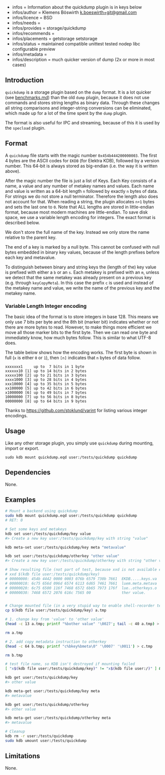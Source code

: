 - infos = Information about the quickdump plugin is in keys below
- infos/author = Klemens Böswirth <k.boeswirth+git@gmail.com>
- infos/licence = BSD
- infos/needs =
- infos/provides = storage/quickdump
- infos/recommends =
- infos/placements = getstorage setstorage
- infos/status = maintained compatible unittest tested nodep libc configurable preview
- infos/metadata =
- infos/description = much quicker version of dump (2x or more in most cases)

## Introduction

`quickdump` is a storage plugin based on the `dump` format. It is a lot quicker (see [benchmarks.md](benchmarks.md)) than the old `dump`
plugin, because it does not use commands and stores string lengths as binary data. Through these changes all string comparisons and
integer-string conversions can be eliminated, which made up for a lot of the time spent by the `dump` plugin.

The format is also useful for IPC and streaming, because of this it is used by the `specload` plugin.

## Format

A `quickdump` file starts with the magic number `0x454b444200000003`. The first 4 bytes are the ASCII codes for `EKDB` (for Elektra KDB),
followed by a version number. This 64-bit is always stored as big-endian (i.e. the way it is written above).

After the magic number the file is just a list of Keys. Each Key consists of a name, a value and any number of metakey names and values.
Each name and value is written as a 64-bit length `n` followed by exactly `n` bytes of data. For strings we do not store a null terminator.
Therefore the length also does not account for that. When reading a string, the plugin allocates `n+1` bytes and sets the last one to `0`.
Note that ALL lengths are stored in little-endian format, because most modern machines are little-endian. To save disk space, we use a variable
length encoding for integers. The exact format is described below.

We don't store the full name of the key. Instead we only store the name relative to the parent key.

The end of a key is marked by a null byte. This cannot be confused with null bytes embedded in binary key values, because of the length
prefixes before each key and metavalue.

To distinguish between binary and string keys the (length of the) key value is prefixed with either a `b` or an `s`. Each metakey is
prefixed with an `m`, unless we detect that the same metakey was already present on a previous key (e.g. through `keyCopyMeta`). In this
case the prefix `c` is used and instead of the metakey name and value, we write the name of the previous key and the metakey name.

### Variable Length Integer encoding

The basic idea of the format is to store integers in base 128. This means we only use 7 bits per byte and the 8th bit (marker bit) indicates
whether or not there are more bytes to read. However, to make things more efficient we move all those marker bits to the first byte. Then we
can read one byte and immediately know, how much bytes follow. This is similar to what UTF-8 does.

The table below shows how the encoding works. The first byte is shown in full (`x` is either `0` or `1`), then `[n]` indicates that `n` bytes
of data follow.

```
xxxxxxx1     up to  7 bits in 1 byte
xxxxxx10 [1] up to 14 bits in 2 bytes
xxxxx100 [2] up to 21 bits in 3 bytes
xxxx1000 [3] up to 28 bits in 4 bytes
xxx10000 [4] up to 35 bits in 5 bytes
xx100000 [5] up to 42 bits in 6 bytes
x1000000 [6] up to 49 bits in 7 bytes
10000000 [7] up to 56 bits in 8 bytes
00000000 [8] up to 64 bits in 9 bytes
```

Thanks to https://github.com/stoklund/varint for listing various integer encodings.

## Usage

Like any other storage plugin, you simply use `quickdump` during mounting, import or export.

```
sudo kdb mount quickdump.eqd user:/tests/quickdump quickdump
```

## Dependencies

None.

## Examples

```sh
# Mount a backend using quickdump
sudo kdb mount quickdump.eqd user:/tests/quickdump quickdump
# RET: 0

# Set some keys and metakeys
kdb set user:/tests/quickdump/key value
#> Create a new key user:/tests/quickdump/key with string "value"

kdb meta-set user:/tests/quickdump/key meta "metavalue"

kdb set user:/tests/quickdump/otherkey "other value"
#> Create a new key user:/tests/quickdump/otherkey with string "other value"

# Show resulting file (not part of test, because xxd is not available everywhere)
# xxd $(kdb file user:/tests/quickdump/key)
# 00000000: 454b 4442 0000 0003 076b 6579 730b 7661  EKDB.....keys.va
# 00000010: 6c75 656d 096d 6574 6113 6d65 7461 7661  luem.meta.metava
# 00000020: 6c75 6500 116f 7468 6572 6b65 7973 176f  lue..otherkeys.o
# 00000030: 7468 6572 2076 616c 7565 00              ther value.


# Change mounted file (in a very stupid way to enable shell-recorder testing):
cp $(kdb file user:/tests/quickdump/key) a.tmp

# 1. change key from 'value' to 'other value'
(head -c 13 a.tmp; printf "%bother value" '\0027'; tail -c 40 a.tmp) > b.tmp

rm a.tmp

# 2. add copy metadata instruction to otherkey
(head -c 64 b.tmp; printf "c%bkey%bmeta\0" '\0007' '\0011') > c.tmp

rm b.tmp

# test file name, so KDB isn't destroyed if mounting failed
[ "x$(kdb file user:/tests/quickdump/key)" != "x$(kdb file user:/)" ] && mv c.tmp $(kdb file user:/tests/quickdump/key)

kdb get user:/tests/quickdump/key
#> other value

kdb meta-get user:/tests/quickdump/key meta
#> metavalue

kdb get user:/tests/quickdump/otherkey
#> other value

kdb meta-get user:/tests/quickdump/otherkey meta
#> metavalue

# Cleanup
kdb rm -r user:/tests/quickdump
sudo kdb umount user:/tests/quickdump
```

## Limitations

None.
